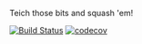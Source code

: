 Teich those bits and squash 'em!

[![Build Status](https://travis-ci.org/OMGtechy/teich.svg)](https://travis-ci.org/OMGtechy/teich)
[![codecov](https://codecov.io/gh/OMGtechy/teich/branch/master/graph/badge.svg)](https://codecov.io/gh/OMGtechy/teich)

